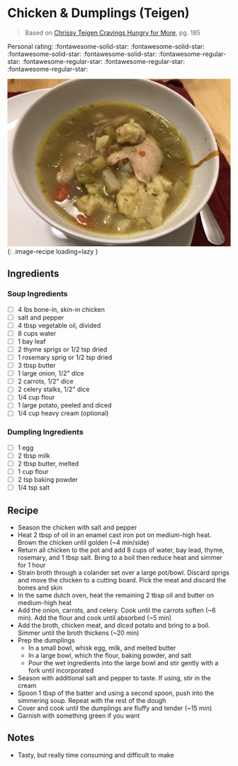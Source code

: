 # Chicken & Dumplings (Teigen)

> Based on [Chrissy Teigen Cravings Hungry for More], pg. 185

  [Chrissy Teigen Cravings Hungry for More]: https://www.penguinrandomhouse.com/books/553580/cravings-hungry-for-more-by-chrissy-teigen-with-adeena-sussman/

<!-- {cts} rating=1; (User can specify rating on scale of 1-5) -->

Personal rating: :fontawesome-solid-star: :fontawesome-solid-star: :fontawesome-solid-star: :fontawesome-solid-star: :fontawesome-regular-star: :fontawesome-regular-star: :fontawesome-regular-star: :fontawesome-regular-star:

<!-- {cte} -->

<!-- {cts} name_image=chicken_and_dumplings_teigen.jpeg; (User can specify image name) -->

![chicken_and_dumplings_teigen.jpeg](./chicken_and_dumplings_teigen.jpeg){: .image-recipe loading=lazy }

<!-- {cte} -->

## Ingredients

### Soup Ingredients

* [ ] 4 lbs bone-in, skin-in chicken
* [ ] salt and pepper
* [ ] 4 tbsp vegetable oil, divided
* [ ] 8 cups water
* [ ] 1 bay leaf
* [ ] 2 thyme sprigs or 1/2 tsp dried
* [ ] 1 rosemary sprig or 1/2 tsp dried
* [ ] 3 tbsp butter
* [ ] 1 large onion, 1/2" dice
* [ ] 2 carrots, 1/2" dice
* [ ] 2 celery stalks, 1/2" dice
* [ ] 1/4 cup flour
* [ ] 1 large potato, peeled and diced
* [ ] 1/4 cup heavy cream (optional)

### Dumpling Ingredients

* [ ] 1 egg
* [ ] 2 tbsp milk
* [ ] 2 tbsp butter, melted
* [ ] 1 cup flour
* [ ] 2 tsp baking powder
* [ ] 1/4 tsp salt

## Recipe

* Season the chicken with salt and pepper
* Heat 2 tbsp of oil in an enamel cast iron pot on medium-high heat. Brown the chicken until golden (~4 min/side)
* Return all chicken to the pot and add 8 cups of water, bay lead, thyme, rosemary, and 1 tbsp salt. Bring to a boil then reduce heat and simmer for 1 hour
* Strain broth through a colander set over a large pot/bowl. Discard sprigs and move the chicken to a cutting board. Pick the meat and discard the bones and skin
* In the same dutch oven, heat the remaining 2 tbsp oil and butter on medium-high heat
* Add the onion, carrots, and celery. Cook until the carrots soften (~6 min). Add the flour and cook until absorbed (~5 min)
* Add the broth, chicken meat, and diced potato and bring to a boil. Simmer until the broth thickens (~20 min)
* Prep the dumplings
    * In a small bowl, whisk egg, milk, and melted butter
    * In a large bowl, which the flour, baking powder, and salt
    * Pour the wet ingredients into the large bowl and stir gently with a fork until incorporated
* Season with additional salt and pepper to taste. If using, stir in the cream
* Spoon 1 tbsp of the batter and using a second spoon, push into the simmering soup. Repeat with the rest of the dough
* Cover and cook until the dumplings are fluffy and tender (~15 min)
* Garnish with something green if you want

## Notes

* Tasty, but really time consuming and difficult to make
